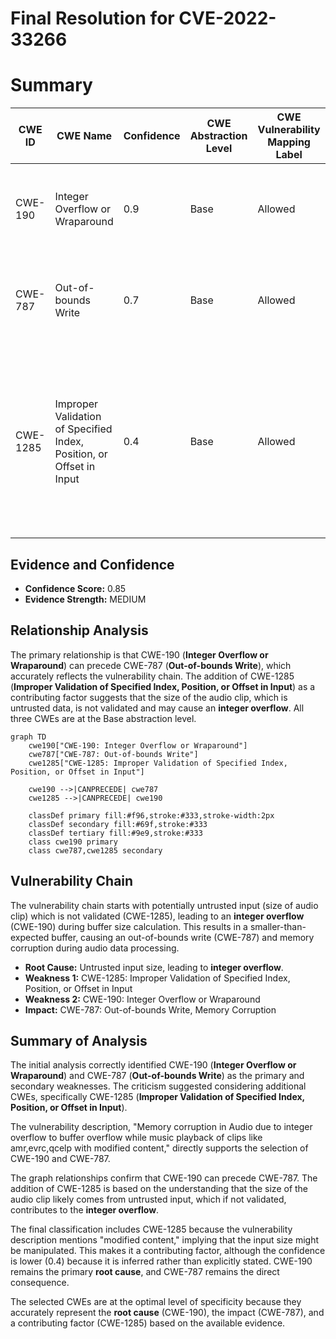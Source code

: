 # Final Resolution for CVE-2022-33266

# Summary
| CWE ID | CWE Name | Confidence | CWE Abstraction Level | CWE Vulnerability Mapping Label | CWE-Vulnerability Mapping Notes |
|---|---|---|---|---|---|
| CWE-190 | Integer Overflow or Wraparound | 0.9 | Base | Allowed | Primary CWE. Directly reflects the **integer overflow** root cause. |
| CWE-787 | Out-of-bounds Write | 0.7 | Base | Allowed | Secondary CWE. Represents the memory corruption due to the overflow. |
| CWE-1285 | Improper Validation of Specified Index, Position, or Offset in Input | 0.4 | Base | Allowed | Contributing factor. Represents the size of the audio clip as untrusted data. Potentially causes integer overflow if the data is not validated. |

## Evidence and Confidence

*   **Confidence Score:** 0.85
*   **Evidence Strength:** MEDIUM

## Relationship Analysis
The primary relationship is that CWE-190 (**Integer Overflow or Wraparound**) can precede CWE-787 (**Out-of-bounds Write**), which accurately reflects the vulnerability chain. The addition of CWE-1285 (**Improper Validation of Specified Index, Position, or Offset in Input**) as a contributing factor suggests that the size of the audio clip, which is untrusted data, is not validated and may cause an **integer overflow**. All three CWEs are at the Base abstraction level.
```mermaid
graph TD
    cwe190["CWE-190: Integer Overflow or Wraparound"]
    cwe787["CWE-787: Out-of-bounds Write"]
    cwe1285["CWE-1285: Improper Validation of Specified Index, Position, or Offset in Input"]
    
    cwe190 -->|CANPRECEDE| cwe787
    cwe1285 -->|CANPRECEDE| cwe190
    
    classDef primary fill:#f96,stroke:#333,stroke-width:2px
    classDef secondary fill:#69f,stroke:#333
    classDef tertiary fill:#9e9,stroke:#333
    class cwe190 primary
    class cwe787,cwe1285 secondary
```

## Vulnerability Chain
The vulnerability chain starts with potentially untrusted input (size of audio clip) which is not validated (CWE-1285), leading to an **integer overflow** (CWE-190) during buffer size calculation. This results in a smaller-than-expected buffer, causing an out-of-bounds write (CWE-787) and memory corruption during audio data processing.
  - **Root Cause:** Untrusted input size, leading to **integer overflow**.
  - **Weakness 1:** CWE-1285: Improper Validation of Specified Index, Position, or Offset in Input
  - **Weakness 2:** CWE-190: Integer Overflow or Wraparound
  - **Impact:** CWE-787: Out-of-bounds Write, Memory Corruption

## Summary of Analysis
The initial analysis correctly identified CWE-190 (**Integer Overflow or Wraparound**) and CWE-787 (**Out-of-bounds Write**) as the primary and secondary weaknesses. The criticism suggested considering additional CWEs, specifically CWE-1285 (**Improper Validation of Specified Index, Position, or Offset in Input**).

The vulnerability description, "Memory corruption in Audio due to integer overflow to buffer overflow while music playback of clips like amr,evrc,qcelp with modified content," directly supports the selection of CWE-190 and CWE-787.

The graph relationships confirm that CWE-190 can precede CWE-787. The addition of CWE-1285 is based on the understanding that the size of the audio clip likely comes from untrusted input, which if not validated, contributes to the **integer overflow**.

The final classification includes CWE-1285 because the vulnerability description mentions "modified content," implying that the input size might be manipulated. This makes it a contributing factor, although the confidence is lower (0.4) because it is inferred rather than explicitly stated. CWE-190 remains the primary **root cause**, and CWE-787 remains the direct consequence.

The selected CWEs are at the optimal level of specificity because they accurately represent the **root cause** (CWE-190), the impact (CWE-787), and a contributing factor (CWE-1285) based on the available evidence.